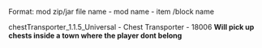 Format: mod zip/jar file name - mod name - item /block name

chestTransporter_1.1.5_Universal - Chest Transporter - 18006 __Will pick up chests inside a town where the player dont belong__
